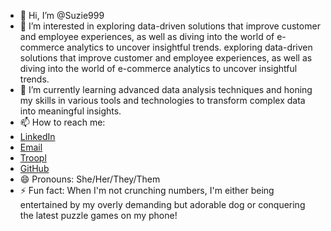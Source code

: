 - 👋 Hi, I’m @Suzie999
- 👀 I’m interested in exploring data-driven solutions that improve customer and employee experiences, as well as diving into the world of e-commerce analytics to uncover insightful trends. exploring data-driven solutions that improve customer and employee experiences, as well as diving into the world of e-commerce analytics to uncover insightful trends.
- 🌱 I’m currently learning advanced data analysis techniques and honing my skills in various tools and technologies to transform complex data into meaningful insights.
- 📫 How to reach me:
- [LinkedIn](https://www.linkedin.com/in/kelly72/)
- [Email](mailto:suziek72@gmail.com)
- [Troopl](https://troopl.com/suziek999)
- [GitHub](https://github.com/Suzie999)
- 😄 Pronouns: She/Her/They/Them
- ⚡ Fun fact: When I'm not crunching numbers, I'm either being entertained by my overly demanding but adorable dog or conquering the latest puzzle games on my phone!

<!---
Suzie999/Suzie999 is a ✨ special ✨ repository because its `README.md` (this file) appears on your GitHub profile.
You can click the Preview link to take a look at your changes.
--->
